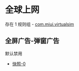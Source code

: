 # 全球上网

存在 1 规则组 - [com.miui.virtualsim](/src/apps/com.miui.virtualsim.ts)

## 全屏广告-弹窗广告

默认禁用

- [快照-0](https://i.gkd.li/i/13238467)
